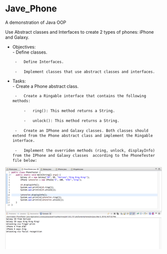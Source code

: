 # Jave_Phone
A demonstration of Java OOP

Use Abstract classes and Interfaces to create 2 types of phones: iPhone and Galaxy.

 - Objectives:	
        -	Define classes.

        -	Define Interfaces.

        -	Implement classes that use abstract classes and interfaces.
	
 - Tasks:	
        -	Create a Phone abstract class.
	
        -	Create a Ringable interface that contains the following methods:
	
            -	ring(): This method returns a String.

            -	unlock(): This method returns a String.
	
        -	Create an IPhone and Galaxy classes. Both classes should extend from the Phone abstract class and implement the Ringable interface.
	
        -	Implement the overriden methods (ring, unlock, displayInfo) from the IPhone and Galaxy classes  according to the PhoneTester file below:

![](main_view.png)
